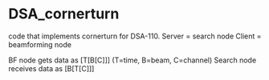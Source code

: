 # DSA_cornerturn

code that implements cornerturn for DSA-110.
Server = search node
Client = beamforming node

BF node gets data as [T[B[C]]] (T=time, B=beam, C=channel)
Search node receives data as [B[T[C]]]
